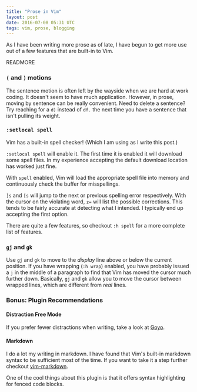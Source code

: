 ```yaml
---
title: "Prose in Vim"
layout: post
date: 2016-07-08 05:31 UTC
tags: vim, prose, blogging
---
```


As I have been writing more prose as of late, I have begun to get more use out of a few features that are built-in to Vim.

READMORE

### `(` and `)` motions

The sentence motion is often left by the wayside when we are hard at work coding. It doesn't seem to have much application. However, in prose, moving by sentence can be really convenient. Need to delete a sentence? Try reaching for a `d)` instead of `df.` the next time you have a sentence that isn't pulling its weight.

### `:setlocal spell`

Vim has a built-in spell checker! (Which I am using as I write this post.)

`:setlocal spell` will enable it. The first time it is enabled it will download some spell files. In my experience accepting the default download location has worked just fine.

With `spell` enabled, Vim will load the appropriate spell file into memory and continuously check the buffer for misspellings.

`]s` and `[s` will jump to the next or previous spelling error respectively. With the cursor on the violating word, `z=` will list the possible corrections. This tends to be fairly accurate at detecting what I intended. I typically end up accepting the first option.

There are quite a few features, so checkout `:h spell` for a more complete list of features.


### `gj` and `gk`

Use `gj` and `gk` to move to the _display_ line above or below the current position. If you have wrapping (`:h wrap`) enabled, you have probably issued a `j` in the middle of a paragraph to find that Vim has moved the cursor much further down. Basically, `gj` and `gk` allow you to move the cursor between wrapped lines, which are different from _real_ lines.


### Bonus: Plugin Recommendations

#### Distraction Free Mode

If you prefer fewer distractions when writing, take a look at [Goyo](https://github.com/junegunn/goyo.vim).

#### Markdown

I do a lot my writing in markdown. I have found that Vim's built-in markdown syntax to be sufficient most of the time. If you want to take it a step further checkout [vim-markdown](https://github.com/plasticboy/vim-markdown).

One of the cool things about this plugin is that it offers syntax highlighting for fenced code blocks.
